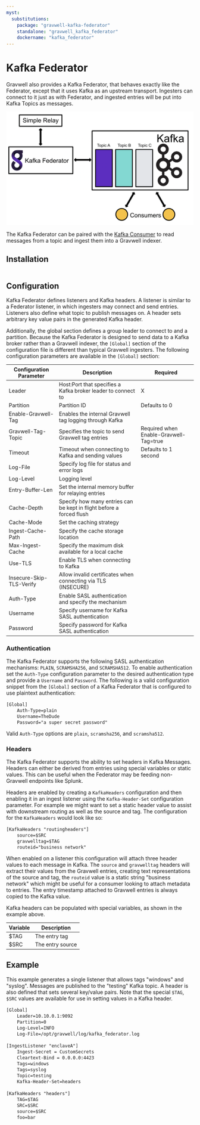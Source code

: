 ```yaml
---
myst:
  substitutions:
    package: "gravwell-kafka-federator"
    standalone: "gravwell_kafka_federator"
    dockername: "kafka_federator"
---
```

# Kafka Federator

Gravwell also provides a Kafka Federator, that behaves exactly like the Federator, except that it uses Kafka as an upstream transport. Ingesters can connect to it just as with Federator, and ingested entries will be put into Kafka Topics as messages. 

![](kafkaFederatorDiagram.png)

The Kafka Federator can be paired with the [Kafka Consumer](/ingesters/kafka) to read messages from a topic and ingest them into a Gravwell indexer.

## Installation

```{include} ../installation_instructions_template
```

## Configuration

Kafka Federator defines listeners and Kafka headers. A listener is similar to a Federator listener, in which ingesters may connect and send entries. Listeners also define what topic to publish messages on. A header sets arbitrary key value pairs in the generated Kafka header. 

Additionally, the global section defines a group leader to connect to and a partition.  Because the Kafka Federator is designed to send data to a Kafka broker rather than a Gravwell indexer, the `[Global]` section of the configuration file is different than typical Gravwell ingesters.  The following configuration parameters are available in the `[Global]` section:


| Configuration Parameter | Description | Required |
|----------|-------------|------|
| Leader | Host:Port that specifies a Kafka broker leader to connect to | X |
| Partition | Partition ID | Defaults to 0 |
| Enable-Gravwell-Tag | Enables the internal Gravwell tag logging through Kafka | |
| Gravwell-Tag-Topic | Specifies the topic to send Gravwell tag entries | Required when Enable-Gravwell-Tag=true |
| Timeout | Timeout when connecting to Kafka and sending values | Defaults to 1 second |
| Log-File | Specify log file for status and error logs | |
| Log-Level | Logging level | |
| Entry-Buffer-Len | Set the internal memory buffer for relaying entries | |
| Cache-Depth | Specify how many entries can be kept in flight before a forced flush | |
| Cache-Mode | Set the caching strategy | |
| Ingest-Cache-Path | Specify the cache storage location | |
| Max-Ingest-Cache | Specify the maximum disk available for a local cache | |
| Use-TLS | Enable TLS when connecting to Kafka | |
| Insecure-Skip-TLS-Verify | Allow invalid certificates when connecting via TLS (INSECURE) | |
| Auth-Type | Enable SASL authentication and specify the mechanism | |
| Username | Specify username for Kafka SASL authentication | |
| Password | Specify password for Kafka SASL authentication | |


### Authentication

The Kafka Federator supports the following SASL authentication mechanisms: `PLAIN`, `SCRAMSHA256`, and `SCRAMSHA512`.  To enable authentication set the `Auth-Type` configuration parameter to the desired authentication type and provide a `Username` and `Password`.  The following is a valid configuration snippet from the `[Global]` section of a Kafka Federator that is configured to use plaintext authentication:

```
[Global]
	Auth-Type=plain
	Username=TheDude
	Password="a super secret password"
```

Valid `Auth-Type` options are `plain`, `scramsha256`, and `scramsha512`.

### Headers

The Kafka Federator supports the ability to set headers in Kafka Messages.  Headers can either be derived from entries using special variables or static values.  This can be useful when the Federator may be feeding non-Gravwell endpoints like Splunk.

Headers are enabled by creating a `KafkaHeaders` configuration and then enabling it in an ingest listener using the `Kafka-Header-Set` configuration parameter.  For example we might want to set a static header value to assist with downstream routing as well as the source  and tag.  The configuration for the `KafkaHeaders` would look like so:

```
[KafkaHeaders "routingheaders"]
	source=$SRC
	gravwelltag=$TAG
	routeid="business network"
```

When enabled on a listener this configuration will attach three header values to each message in Kafka.  The `source` and `gravwelltag` headers will extract their values from the Gravwell entries, creating text representations of the source and tag, the `routeid` value is a static string "business network" which might be useful for a consumer looking to attach metadata to entries.  The entry timestamp attached to Gravwell entries is always copied to the Kafka value.


Kafka headers can be populated with special variables, as shown in the example above.

| Variable | Description |
|----------|-------------|
| $TAG | The entry tag |
| $SRC | The entry source |

## Example

This example generates a single listener that allows tags "windows" and "syslog". Messages are published to the "testing" Kafka topic. A header is also defined that sets several key/value pairs. Note that the special `$TAG`, `$SRC` values are available for use in setting values in a Kafka header. 

```
[Global]
	Leader=10.10.0.1:9092
	Partition=0
	Log-Level=INFO
	Log-File=/opt/gravwell/log/kafka_federator.log

[IngestListener "enclaveA"]
	Ingest-Secret = CustomSecrets
	Cleartext-Bind = 0.0.0.0:4423
	Tags=windows
	Tags=syslog
	Topic=testing
	Kafka-Header-Set=headers

[KafkaHeaders "headers"]
	TAG=$TAG
	SRC=$SRC
	source=$SRC
	foo=bar
```
